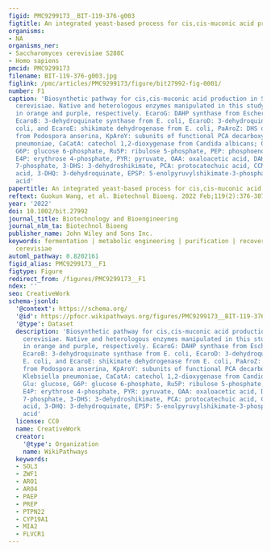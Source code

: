 ```yaml
---
figid: PMC9299173__BIT-119-376-g003
figtitle: An integrated yeast‐based process for cis,cis‐muconic acid production
organisms:
- NA
organisms_ner:
- Saccharomyces cerevisiae S288C
- Homo sapiens
pmcid: PMC9299173
filename: BIT-119-376-g003.jpg
figlink: /pmc/articles/PMC9299173/figure/bit27992-fig-0001/
number: F1
caption: 'Biosynthetic pathway for cis,cis‐muconic acid production in Saccharomyces
  cerevisiae. Native and heterologous enzymes manipulated in this study are marked
  in orange and purple, respectively. EcaroG: DAHP synthase from Escherichia coli,
  EcaroB: 3‐dehydroquinate synthase from E. coli, EcaroD: 3‐dehydroquinase from E.
  coli, and EcaroE: shikimate dehydrogenase from E. coli, PaAroZ: DHS dehydratase
  from Podospora anserina, KpAroY: subunits of functional PCA decarboxylase from Klebsiella
  pneumoniae, CaCatA: catechol 1,2‐dioxygenase from Candida albicans; Glu: glucose,
  G6P: glucose 6‐phosphate, Ru5P: ribulose 5‐phosphate, PEP: phosphoenolpyruvate,
  E4P: erythrose 4‐phosphate, PYR: pyruvate, OAA: oxaloacetic acid, DAHP: 3‐deoxyarabinoheptulosonate
  7‐phosphate, 3‐DHS: 3‐dehydroshikimate, PCA: protocatechuic acid, CCM: cis,cis‐muconic
  acid, 3‐DHQ: 3‐dehydroquinate, EPSP: 5‐enolpyruvylshikimate‐3‐phosphate, AA: amino
  acid'
papertitle: An integrated yeast‐based process for cis,cis‐muconic acid production.
reftext: Guokun Wang, et al. Biotechnol Bioeng. 2022 Feb;119(2):376-387.
year: '2022'
doi: 10.1002/bit.27992
journal_title: Biotechnology and Bioengineering
journal_nlm_ta: Biotechnol Bioeng
publisher_name: John Wiley and Sons Inc.
keywords: fermentation | metabolic engineering | purification | recovery | Saccharomyces
  cerevisiae
automl_pathway: 0.8202161
figid_alias: PMC9299173__F1
figtype: Figure
redirect_from: /figures/PMC9299173__F1
ndex: ''
seo: CreativeWork
schema-jsonld:
  '@context': https://schema.org/
  '@id': https://pfocr.wikipathways.org/figures/PMC9299173__BIT-119-376-g003.html
  '@type': Dataset
  description: 'Biosynthetic pathway for cis,cis‐muconic acid production in Saccharomyces
    cerevisiae. Native and heterologous enzymes manipulated in this study are marked
    in orange and purple, respectively. EcaroG: DAHP synthase from Escherichia coli,
    EcaroB: 3‐dehydroquinate synthase from E. coli, EcaroD: 3‐dehydroquinase from
    E. coli, and EcaroE: shikimate dehydrogenase from E. coli, PaAroZ: DHS dehydratase
    from Podospora anserina, KpAroY: subunits of functional PCA decarboxylase from
    Klebsiella pneumoniae, CaCatA: catechol 1,2‐dioxygenase from Candida albicans;
    Glu: glucose, G6P: glucose 6‐phosphate, Ru5P: ribulose 5‐phosphate, PEP: phosphoenolpyruvate,
    E4P: erythrose 4‐phosphate, PYR: pyruvate, OAA: oxaloacetic acid, DAHP: 3‐deoxyarabinoheptulosonate
    7‐phosphate, 3‐DHS: 3‐dehydroshikimate, PCA: protocatechuic acid, CCM: cis,cis‐muconic
    acid, 3‐DHQ: 3‐dehydroquinate, EPSP: 5‐enolpyruvylshikimate‐3‐phosphate, AA: amino
    acid'
  license: CC0
  name: CreativeWork
  creator:
    '@type': Organization
    name: WikiPathways
  keywords:
  - SOL3
  - ZWF1
  - ARO1
  - ARO4
  - PAEP
  - PREP
  - PTPN22
  - CYP19A1
  - MIA2
  - FLVCR1
---
```


